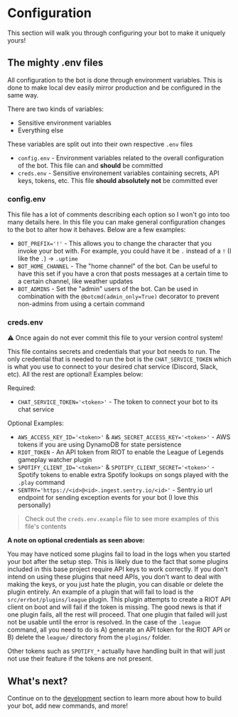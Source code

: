 # Configuration

This section will walk you through configuring your bot to make it uniquely yours!

## The mighty .env files

All configuration to the bot is done through environment variables. This is done to make local dev easily mirror production and be configured in the same way.

There are two kinds of variables:

- Sensitive environment variables
- Everything else

These variables are split out into their own respective `.env` files

- `config.env` - Environment variables related to the overall configuration of the bot. This file can and **should** be committed
- `creds.env` - Sensitive environement variables containing secrets, API keys, tokens, etc. This file **should absolutely not** be committed ever

### config.env

This file has a lot of comments describing each option so I won't go into too many details here. In this file you can make general configuration changes to the bot to alter how it behaves. Below are a few examples:

- `BOT_PREFIX='!'` - This allows you to change the character that you invoke your bot with. For example, you could have it be `.` instead of a `!` (I like the `.`) -> `.uptime`
- `BOT_HOME_CHANNEL` - The "home channel" of the bot. Can be useful to have this set if you have a cron that posts messages at a certain time to a certain channel, like weather updates
- `BOT_ADMINS` - Set the "admin" users of the bot. Can be used in combination with the `@botcmd(admin_only=True)` decorator to prevent non-admins from using a certain command

### creds.env

⚠️ Once again do not ever commit this file to your version control system!

This file contains secrets and credentials that your bot needs to run. The only credential that is needed to run the bot is the `CHAT_SERVICE_TOKEN` which is what you use to connect to your desired chat service (Discord, Slack, etc). All the rest are optional! Examples below:

Required:

- `CHAT_SERVICE_TOKEN='<token>'` - The token to connect your bot to its chat service

Optional Examples:

- `AWS_ACCESS_KEY_ID='<token>'` & `AWS_SECRET_ACCESS_KEY='<token>'` - AWS tokens if you are using DynamoDB for state persistence
- `RIOT_TOKEN` - An API token from RIOT to enable the League of Legends gameplay watcher plugin
- `SPOTIFY_CLIENT_ID='<token>'` & `SPOTIFY_CLIENT_SECRET='<token>'` - Spotify tokens to enable extra Spotify lookups on songs played with the `.play` command
- `SENTRY='https://<id>@<id>.ingest.sentry.io/<id>'` - Sentry.io url endpoint for sending exception events for your bot (I love this personally)

> Check out the `creds.env.example` file to see more examples of this file's contents

**A note on optional credentials as seen above:**

You may have noticed some plugins fail to load in the logs when you started your bot after the setup step. This is likely due to the fact that some plugins included in this base project require API keys to work correctly. If you don't intend on using these plugins that need APIs, you don't want to deal with making the keys, or you just hate the plugin, you can disable or delete the plugin entirely. An example of a plugin that will fail to load is the `src/errbot/plugins/league` plugin. This plugin attempts to create a RIOT API client on boot and will fail if the token is missing. The good news is that if one plugin fails, all the rest will proceed. That one plugin that failed will just not be usable until the error is resolved. In the case of the `.league` command, all you need to do is A) generate an API token for the RIOT API or B) delete the `league/` directory from the `plugins/` folder.

Other tokens such as `SPOTIFY_*` actually have handling built in that will just not use their feature if the tokens are not present.

## What's next?

Continue on to the [development](development.md) section to learn more about how to build your bot, add new commands, and more!
